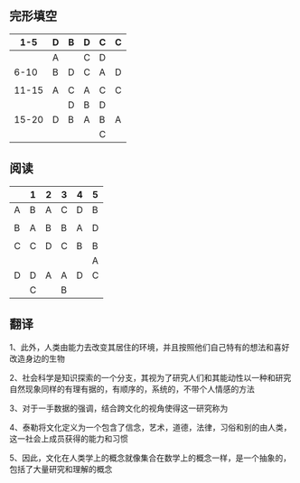 ## 完形填空

| 1-5   | D    | B    | D    | C    | C    |
| ----- | ---- | ---- | ---- | ---- | ---- |
|       | A    |      | C    | D    |      |
| 6-10  | B    | D    | C    | A    | D    |
|       |      |      |      |      |      |
| 11-15 | A    | C    | A    | C    | C    |
|       |      | D    | B    | D    |      |
| 15-20 | D    | B    | A    | B    | A    |
|       |      |      |      | C    |      |

## 阅读

|      | 1    | 2    | 3    | 4    | 5    |
| ---- | ---- | ---- | ---- | ---- | ---- |
| A    | B    | A    | C    | D    | B    |
|      |      |      |      |      |      |
| B    | A    | B    | B    | A    | D    |
|      |      |      |      |      |      |
| C    | C    | D    | C    | B    | B    |
|      |      |      |      |      | A    |
| D    | D    | A    | A    | D    | C    |
|      | C    |      | B    |      |      |

## 翻译

1、此外，人类由能力去改变其居住的环境，并且按照他们自己特有的想法和喜好改造身边的生物

2、社会科学是知识探索的一个分支，其视为了研究人们和其能动性以一种和研究自然现象同样的有理有据的，有顺序的，系统的，不带个人情感的方法

3、对于一手数据的强调，结合跨文化的视角使得这一研究称为

4、泰勒将文化定义为一个包含了信念，艺术，道德，法律，习俗和别的由人类，这一社会上成员获得的能力和习惯

5、因此，文化在人类学上的概念就像集合在数学上的概念一样，是一个抽象的，包括了大量研究和理解的概念

